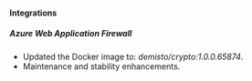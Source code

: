 
#### Integrations

##### Azure Web Application Firewall
- Updated the Docker image to: *demisto/crypto:1.0.0.65874*.
- Maintenance and stability enhancements.